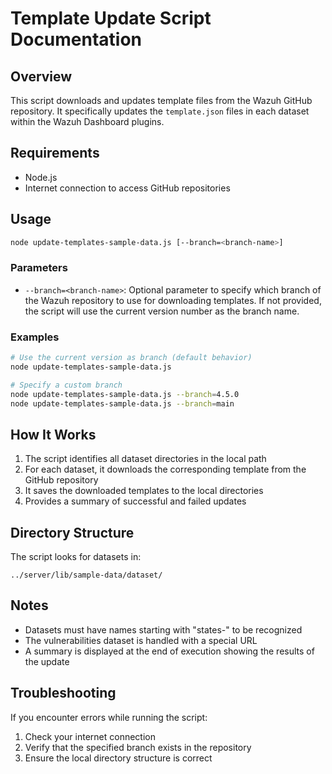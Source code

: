# Template Update Script Documentation

## Overview

This script downloads and updates template files from the Wazuh GitHub repository. It specifically updates the `template.json` files in each dataset within the Wazuh Dashboard plugins.

## Requirements

- Node.js
- Internet connection to access GitHub repositories

## Usage

```bash
node update-templates-sample-data.js [--branch=<branch-name>]
```

### Parameters

- `--branch=<branch-name>`: Optional parameter to specify which branch of the Wazuh repository to use for downloading templates. If not provided, the script will use the current version number as the branch name.

### Examples

```bash
# Use the current version as branch (default behavior)
node update-templates-sample-data.js

# Specify a custom branch
node update-templates-sample-data.js --branch=4.5.0
node update-templates-sample-data.js --branch=main
```

## How It Works

1. The script identifies all dataset directories in the local path
2. For each dataset, it downloads the corresponding template from the GitHub repository
3. It saves the downloaded templates to the local directories
4. Provides a summary of successful and failed updates

## Directory Structure

The script looks for datasets in:

```
../server/lib/sample-data/dataset/
```

## Notes

- Datasets must have names starting with "states-" to be recognized
- The vulnerabilities dataset is handled with a special URL
- A summary is displayed at the end of execution showing the results of the update

## Troubleshooting

If you encounter errors while running the script:

1. Check your internet connection
2. Verify that the specified branch exists in the repository
3. Ensure the local directory structure is correct
